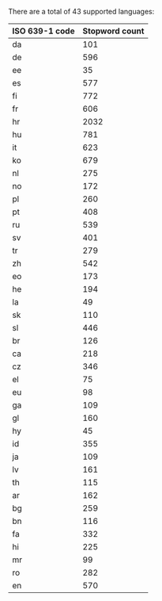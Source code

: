 There are a total of 43 supported languages:

ISO 639-1 code | Stopword count
--- | ---
da | 101
de | 596
ee | 35
es | 577
fi | 772
fr | 606
hr | 2032
hu | 781
it | 623
ko | 679
nl | 275
no | 172
pl | 260
pt | 408
ru | 539
sv | 401
tr | 279
zh | 542
eo | 173
he | 194
la | 49
sk | 110
sl | 446
br | 126
ca | 218
cz | 346
el | 75
eu | 98
ga | 109
gl | 160
hy | 45
id | 355
ja | 109
lv | 161
th | 115
ar | 162
bg | 259
bn | 116
fa | 332
hi | 225
mr | 99
ro | 282
en | 570
